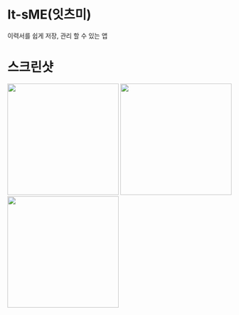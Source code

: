 # It-sME(잇츠미)
이력서를 쉽게 저장, 관리 할 수 있는 앱


# 스크린샷
<img width=250 src="https://github.com/ILGOB/It-sME/assets/81426024/1baeacf9-4c52-4730-925e-526ff454b30f">
<!-- <img width=300 src="https://github.com/ILGOB/It-sME/assets/81426024/a6c44cda-ebda-4564-878b-c3648b1031fe"> -->
<img width=250 src="https://github.com/ILGOB/It-sME/assets/81426024/875b6947-08d6-4194-8643-c3ea01e451e9">
<!-- <img width=300 src="https://github.com/ILGOB/It-sME/assets/81426024/7915101b-ff98-498b-a76f-fc87e1ad8678"> -->
<img width=250 src="https://github.com/ILGOB/It-sME/assets/81426024/30ed6f28-2dfa-4d99-96df-a544b3d1dc42">
